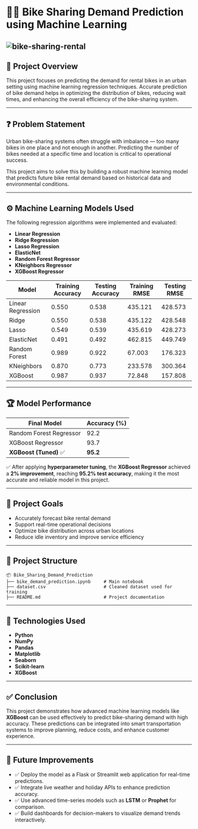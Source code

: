 # 🚴‍♀️ Bike Sharing Demand Prediction using Machine Learning
![bike-sharing-rental](https://github.com/user-attachments/assets/c48f9b28-57c1-4799-ac64-28747db466d7)
---
## 📌 Project Overview

This project focuses on predicting the demand for rental bikes in an urban setting using machine learning regression techniques. Accurate prediction of bike demand helps in optimizing the distribution of bikes, reducing wait times, and enhancing the overall efficiency of the bike-sharing system.

---

## ❓ Problem Statement

Urban bike-sharing systems often struggle with imbalance — too many bikes in one place and not enough in another. Predicting the number of bikes needed at a specific time and location is critical to operational success.

This project aims to solve this by building a robust machine learning model that predicts future bike rental demand based on historical data and environmental conditions.

---

## ⚙️ Machine Learning Models Used

The following regression algorithms were implemented and evaluated:

* **Linear Regression**
* **Ridge Regression**
* **Lasso Regression**
* **ElasticNet**
* **Random Forest Regressor**
* **KNeighbors Regressor**
* **XGBoost Regressor**

| Model             | Training Accuracy | Testing Accuracy | Training RMSE | Testing RMSE |
| ----------------- | ----------------- | ---------------- | ------------- | ------------ |
| Linear Regression | 0.550             | 0.538            | 435.121       | 428.573      |
| Ridge             | 0.550             | 0.538            | 435.122       | 428.548      |
| Lasso             | 0.549             | 0.539            | 435.619       | 428.273      |
| ElasticNet        | 0.491             | 0.492            | 462.815       | 449.749      |
| Random Forest     | 0.989             | 0.922            | 67.003        | 176.323      |
| KNeighbors        | 0.870             | 0.773            | 233.578       | 300.364      |
| XGBoost           | 0.987             | 0.937            | 72.848        | 157.808      |

---

## 🏆 Model Performance

| Final Model             | Accuracy (%) |
| ----------------------- | ------------ |
| Random Forest Regressor | 92.2         |
| XGBoost Regressor       | 93.7         |
| **XGBoost (Tuned)** ✅   | **95.2**     |

✅ After applying **hyperparameter tuning**, the **XGBoost Regressor** achieved a **2% improvement**, reaching **95.2% test accuracy**, making it the most accurate and reliable model in this project.

---

## 🎯 Project Goals

* Accurately forecast bike rental demand
* Support real-time operational decisions
* Optimize bike distribution across urban locations
* Reduce idle inventory and improve service efficiency

---

## 📁 Project Structure

```
📦 Bike_Sharing_Demand_Prediction
├── bike_demand_prediction.ipynb     # Main notebook
├── dataset.csv                      # Cleaned dataset used for training
├── README.md                        # Project documentation
```

---

## 🧠 Technologies Used

* **Python**
* **NumPy**
* **Pandas**
* **Matplotlib**
* **Seaborn**
* **Scikit-learn**
* **XGBoost**

---

## ✅ Conclusion

This project demonstrates how advanced machine learning models like **XGBoost** can be used effectively to predict bike-sharing demand with high accuracy. These predictions can be integrated into smart transportation systems to improve planning, reduce costs, and enhance customer experience.

---

## 🚀 Future Improvements

* ✅ Deploy the model as a Flask or Streamlit web application for real-time predictions.
* ✅ Integrate live weather and holiday APIs to enhance prediction accuracy.
* ✅ Use advanced time-series models such as **LSTM** or **Prophet** for comparison.
* ✅ Build dashboards for decision-makers to visualize demand trends interactively.
